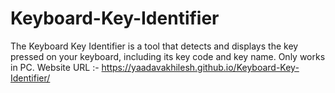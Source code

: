 # Keyboard-Key-Identifier

The Keyboard Key Identifier is a tool that detects and displays the key pressed on your keyboard, including its key code and key name. Only works in PC.
Website URL :- https://yaadavakhilesh.github.io/Keyboard-Key-Identifier/
